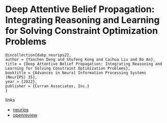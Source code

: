 # Deep Attentive Belief Propagation: Integrating Reasoning and Learning for Solving Constraint Optimization Problems

```
@incollection{dabp_neurips22,
author = {Yanchen Deng and Shufeng Kong and Caihua Liu and Bo An},
title = {Deep Attentive Belief Propagation: Integrating Reasoning and Learning for Solving Constraint Optimization Problems},
booktitle = {Advances in Neural Information Processing Systems (NeurIPS) 35},
year = {2022},
publisher = {Curran Associates, Inc.}
}
```

links
- [neurips](https://nips.cc/Conferences/2022/Schedule?showEvent=54825)
- [openreview](https://openreview.net/forum?id=SZDqCOv6vTB)
